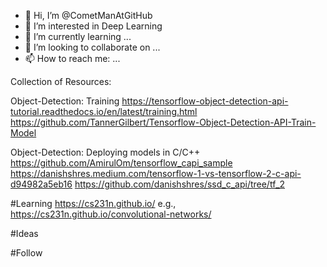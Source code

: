 - 👋 Hi, I’m @CometManAtGitHub
- 👀 I’m interested in Deep Learning
- 🌱 I’m currently learning ...
- 💞️ I’m looking to collaborate on ...
- 📫 How to reach me: ...


Collection of Resources:

Object-Detection: Training
https://tensorflow-object-detection-api-tutorial.readthedocs.io/en/latest/training.html
https://github.com/TannerGilbert/Tensorflow-Object-Detection-API-Train-Model

Object-Detection: Deploying models in C/C++
https://github.com/AmirulOm/tensorflow_capi_sample
https://danishshres.medium.com/tensorflow-1-vs-tensorflow-2-c-api-d94982a5eb16
https://github.com/danishshres/ssd_c_api/tree/tf_2


<!---
CometManAtGitHub/CometManAtGitHub is a ✨ special ✨ repository because its `README.md` (this file) appears on your GitHub profile.
You can click the Preview link to take a look at your changes.
--->





#Learning
https://cs231n.github.io/ e.g., https://cs231n.github.io/convolutional-networks/




#Ideas


#Follow



